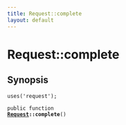 ```yaml
---
title: Request::complete
layout: default
---
```


# Request::complete

## Synopsis

<code>uses('request');</code>

<code>public function <b><a href="Request">Request</a>::complete</b>()</code>

